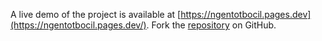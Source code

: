 A live demo of the project is available at [https://ngentotbocil.pages.dev](https://ngentotbocil.pages.dev/).
Fork the [repository](https://github.com/keysorbawah/viralngewe) on GitHub.
